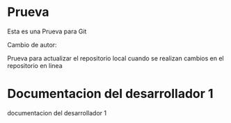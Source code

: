 # Prueva
Esta es una Prueva para Git

Cambio de autor: 

Prueva para actualizar el repositorio local cuando se realizan cambios en el repositorio en linea 

# Documentacion del desarrollador 1 
documentacion del desarrollador 1 